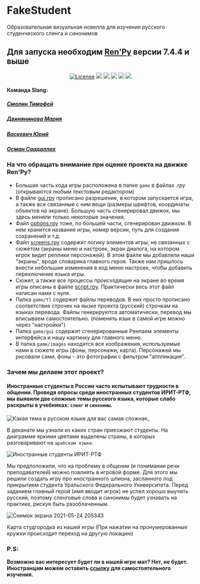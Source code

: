 # FakeStudent
Образовательная визуальная новелла для изучения русского студенческого сленга и синонимов
## Для запуска необходим [Ren'Py](https://www.renpy.org "скачать с официального сайта")  версии 7.4.4 и выше

<p align="center">
  <a href=""><img src="https://badgen.net//badge/license/MIT/green" alt="License"></a>
  <a href="https://vk.com/fake_student_game"><img src="https://badgen.net/badge/VK/Vkontakte/blue"></a>
  <a href="https://t.me/slang_team"><img src="https://badgen.net/badge/icon/Telegram?icon=telegram&label"></a>
  <a href=""><img src="https://badgen.net/github/stars/smotim/FakeStudent"></a>
  <a href=""><img src="https://badgen.net//github/contributors//smotim/FakeStudent"></a>
 <a href=""><img src="https://badgen.net///github/commits//smotim/FakeStudent"></a>
 
 </p>

#### Команда Slang:

##### [Смолин Тимофей](https://vk.com/smotim "Страница ВКонтакте")

##### [Двинянинова Мария](https://vk.com/katzuki "Страница ВКонтакте")

##### [Васкевич Юрий](https://vk.com/rejected "Страница ВКонтакте")

##### [Осман Саадаллах](https://vk.com/saad033 "Страница ВКонтакте")

### На что обращать внимание при оценке проекта на движке Ren'Py?
 
* Большая часть кода игры расположена в папке <code>game</code> в файлах *.rpy* (открываются любым текстовым редактором)
* В файле [gui.rpy](https://github.com/smotim/FakeStudent/tree/main/game/gui.rpy "открыть файл") прописано разрешение, в котором запускается игра, а также все связанные с ним вещи (размеры шрифтов, координаты объектов на экране). Большую часть сгенерировал движок, мы здесь меняли только некоторые значения.
* Файл [options.rpy](https://github.com/smotim/FakeStudent/blob/main/game/options.rpy "открыть файл") тоже, по большей части, сгенерирован движком. В нем хранится название игры, номер версии, путь для создания сохранений и т.д.
* Файл [screens.rpy](https://github.com/smotim/FakeStudent/tree/main/game/screens.rpy "открыть файл") содержит логику элементов игры, не связанных с сюжетом (экраны меню и настроек, экран диалога, на котором игрок видит реплики персонажей). В этом файле мы добавляли наши "экраны", вроде словарика главного героя. Также нам пришлось внести небольшие изменения в код меню настроек, чтобы добавить переключение языка игры.
* Сюжет, а также все процессы происходящие на экране во время игры описаны в файле [script.rpy](https://github.com/smotim/FakeStudent/blob/main/game/script.rpy "открыть файл"). Практически весь этот файл написан нами с нуля.
* Папка <code>game/tl</code> содержит файлы переводов. В них просто прописано соответствие строчек на яызке проекта (русский) строчкам на языках перевода. Файлы генерируются автоматически, перевод мы вписываем самостоятельно. (поменять язык в самой игре можно через "настройки")
* Папка <code>game/gui</code> содержит сгенерированные Ренпаем элементы интерфейса и нашу картинку для главного меню.
* В папка <code>game/images</code> находятся все изображения, используемые нами в сюжете игры (фоны, персонажи, карта). Персонажей мы рисовали сами, фоны - это фотографии с фильтром "аппликация". 

### Зачем мы делаем этот проект?
#### Иностранные студенты в России часто испытывают трудности в общении. Проведя опросы среди иностранных студентов ИРИТ-РТФ, мы выявили две сложные темы русского языка, которые слабо раскрыты в учебниках: <code>сленг</code> и <code>синонимы</code>. 

![Какая тема в русском языке для вас самая сложная_](https://user-images.githubusercontent.com/57951811/119371718-0e0ec300-bcd0-11eb-93fc-93e6dea088a2.png)

В деканате мы узнали из каких стран приезжают студенты. На диаграмме яркими цветами выделены страны, в которых разговаривают на <code>арабском языке</code>.

![Иностранные студенты ИРИТ-РТФ](https://user-images.githubusercontent.com/57951811/119371407-d4d65300-bccf-11eb-84b0-f5a9ca5970d2.png)

Мы предположили, что на проблему в общении (и понимании речи преподавателей) можно повлиять в игровой форме. Для этого мы решили создать игру про иностранного шпиона, засланного под прикрытием студента Уральского Федерального Университета. Перед заданием главный герой (имя вводит игрок) не успел хорошо выучить русский, поэтому сленговые слова и синонимы будет узнавать на практике, рискуя быть разоблаченным.

![Снимок экрана 2021-05-24 205343](https://user-images.githubusercontent.com/57951811/119375456-444e4180-bcd4-11eb-8a78-1e480676341f.png)

Карта студгородка из нашей игры (При нажатии на пронумерованные кружки происходит переход на другую локацию)






### P.S:

**Возможно вас интересует будет ли в нашей игре мат? Нет, не будет. Иностранцам можем оставить [ссылку](http://www.russki-mat.net/e/mat_slovar.htm "ВНИМАНИЕ! 18+") для самостоятельного изучения.**

